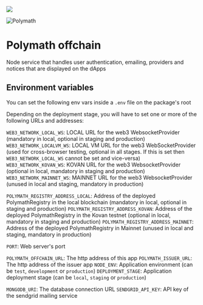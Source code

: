 <a href="https://t.me/polymathnetwork"><img src="https://img.shields.io/badge/50k+-telegram-blue.svg" target="_blank"></a>

![Polymath](Polymath.png)

# Polymath offchain

Node service that handles user authentication, emailing, providers and notices that are displayed on the dApps

## Environment variables

You can set the following env vars inside a `.env` file on the package's root

Depending on the deployment stage, you will have to set one or more of the following URLs and addresses:

`WEB3_NETWORK_LOCAL_WS`: LOCAL URL for the web3 WebsocketProvider (mandatory in local, optional in staging and production)
`WEB3_NETWORK_LOCALVM_WS`: LOCAL VM URL for the web3 WebSocketProvider (used for cross-browser testing, optional in all stages. If this is set then `WEB3_NETWORK_LOCAL_WS` cannot be set and vice-versa)
`WEB3_NETWORK_KOVAN_WS`: KOVAN URL for the web3 WebsocketProvider (optional in local, mandatory in staging and production)
`WEB3_NETWORK_MAINNET_WS`: MAINNET URL for the web3 WebsocketProvider (unused in local and staging, mandatory in production)

`POLYMATH_REGISTRY_ADDRESS_LOCAL`: Address of the deployed PolymathRegistry in the local blockchain (mandatory in local, optional in staging and production)
`POLYMATH_REGISTRY_ADDRESS_KOVAN`: Address of the deployed PolymathRegistry in the Kovan testnet (optional in local, mandatory in staging and production)
`POLYMATH_REGISTRY_ADDRESS_MAINNET`: Address of the deployed PolymathRegistry in Mainnet (unused in local and staging, mandatory in production)

`PORT`: Web server's port

`POLYMATH_OFFCHAIN_URL`: The http address of this app
`POLYMATH_ISSUER_URL`: The http address of the issuer app
`NODE_ENV`: Application environment (can be `test`, `development` or `production`)
`DEPLOYMENT_STAGE`: Application deployment stage (can be `local`, `staging` or `production`)

`MONGODB_URI`: The database connection URL
`SENDGRID_API_KEY`: API key of the sendgrid mailing service
